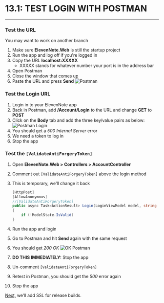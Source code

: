 # 13.1: TEST LOGIN WITH POSTMAN
---
### Test the URL
You may want to work on another branch
1. Make sure **ElevenNote.Web** is still the startup project
2. Run the app and log off if you're logged in
3. Copy the URL **localhost:XXXXX**
   * XXXXX stands for whatever number your port is in the address bar
4. Open Postman
5. Close the window that comes up
5. Paste the URL and press **Send**
![Postman](/assets/13.1-A.png)

### Test the Login URL
1. Login in to your ElevenNote app
2. Back in Postman, add **/Account/Login** to the URL and change **GET** to **POST**
3. Click on the **Body** tab and add the three key/value pairs as below:
![Postman Login](/assets/13.1-B.png)
4. You should get a *500 Internal Server* error
5. We need a token to log in
6. Stop the app

### Test the `[ValidateAntiForgeryToken]`
1. Open **ElevenNote.Web > Controllers > AccountController**
2. Comment out `[ValidateAntiForgeryToken]` above the login method
3. This is temporary, we'll change it back

    ```cs
    [HttpPost]
    [AllowAnonymous]
    //[ValidateAntiForgeryToken]
    public async Task<ActionResult> Login(LoginViewModel model, string returnUrl)
    {
        if (!ModelState.IsValid)
    }
    ```
4. Run the app and login
5. Go to Postman and hit **Send** again with the same request
6. You should get *200 OK*
![OK Postman](/assets/13.1-C.png)
7. **DO THIS IMMEDIATELY:** Stop the app
8. Un-comment `[ValidateAntiForgeryToken]`
9. Retest in Postman, you should get the *500* error again
10. Stop the app

[Next,](13.2-SSL.md) we'll add SSL for release builds.